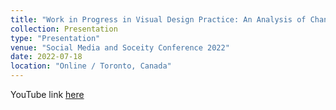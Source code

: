 ```yaml
---
title: "Work in Progress in Visual Design Practice: An Analysis of Changing Norms on Dribbble"
collection: Presentation
type: "Presentation"
venue: "Social Media and Soceity Conference 2022"
date: 2022-07-18
location: "Online / Toronto, Canada"
---
```


YouTube link [here](https://www.youtube.com/watch?v=Krq35G5YSms)


